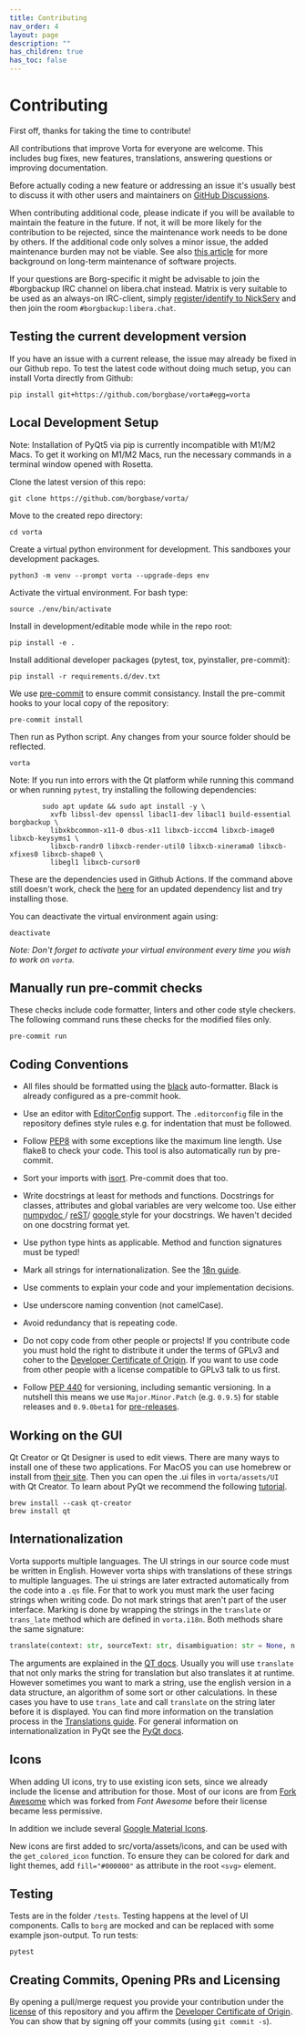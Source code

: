 ```yaml
---
title: Contributing
nav_order: 4
layout: page
description: ""
has_children: true
has_toc: false
---
```


# Contributing

First off, thanks for taking the time to contribute!

All contributions that improve Vorta for everyone are welcome. This includes bug fixes, new features, translations, answering questions or improving documentation.

Before actually coding a new feature or addressing an issue it's usually best to discuss it with other users and maintainers on [GitHub Discussions](https://github.com/borgbase/vorta/discussions).

When contributing additional code, please indicate if you will be available to maintain the feature in the future. If not, it will be more likely for the contribution to be rejected, since the maintenance work needs to be done by others. If the additional code only solves a minor issue, the added maintenance burden may not be viable. See also [this article](https://www.construct.net/en/blogs/ashleys-blog-2/reality-long-term-software-1892) for more background on long-term maintenance of software projects.

If your questions are Borg-specific it might be advisable to join the #borgbackup IRC channel on libera.chat instead. Matrix is very suitable to be used as an always-on IRC-client, simply [register/identify to NickServ](https://libera.chat/guides/faq#can-i-connect-with-matrix) and then join the room `#borgbackup:libera.chat`.

## Testing the current development version

If you have an issue with a current release, the issue may already be fixed in our Github repo. To test the latest code without doing much setup, you can install Vorta directly from Github:

```
pip install git+https://github.com/borgbase/vorta#egg=vorta
```

## Local Development Setup

Note: Installation of PyQt5 via pip is currently incompatible with M1/M2 Macs. To get it working on M1/M2 Macs, run the necessary commands in a terminal window opened with Rosetta.

Clone the latest version of this repo:

```
git clone https://github.com/borgbase/vorta/
```

Move to the created repo directory:

```
cd vorta
```

Create a virtual python environment for development. This sandboxes your development packages.

```
python3 -m venv --prompt vorta --upgrade-deps env
```

Activate the virtual environment. For bash type:

```
source ./env/bin/activate
```

Install in development/editable mode while in the repo root:

```
pip install -e .
```

Install additional developer packages (pytest, tox, pyinstaller, pre-commit):

```
pip install -r requirements.d/dev.txt
```

We use [pre-commit](https://pre-commit.com/) to ensure commit consistancy. Install the pre-commit hooks to your local copy of the repository:

```
pre-commit install
```

Then run as Python script. Any changes from your source folder should be reflected.

```
vorta
```

Note: If you run into errors with the Qt platform while running this command or when running `pytest`, try installing the following dependencies:

```
        sudo apt update && sudo apt install -y \
          xvfb libssl-dev openssl libacl1-dev libacl1 build-essential borgbackup \
          libxkbcommon-x11-0 dbus-x11 libxcb-icccm4 libxcb-image0 libxcb-keysyms1 \
          libxcb-randr0 libxcb-render-util0 libxcb-xinerama0 libxcb-xfixes0 libxcb-shape0 \
          libegl1 libxcb-cursor0
```

These are the dependencies used in Github Actions. If the command above still doesn't work, check the [here](https://github.com/borgbase/vorta/blob/master/.github/workflows/test.yml#L65) for an updated dependency list and try installing those.

You can deactivate the virtual environment again using:

```
deactivate
```

_Note: Don't forget to activate your virtual environment every time you wish to work on `vorta`._


## Manually run pre-commit checks

These checks include code formatter, linters and other code style checkers. The following command runs these checks for the modified files only.

```
pre-commit run
```

## Coding Conventions

- All files should be formatted using the [black](https://github.com/psf/black) auto-formatter. Black is already configured as a pre-commit hook.

- Use an editor with [EditorConfig](https://editorconfig.org/) support. The `.editorconfig` file in the repository defines style rules e.g. for indentation that must be followed.

- Follow [PEP8](https://peps.python.org/pep-0008/) with some exceptions like the maximum line length. Use flake8 to check your code. This tool is also automatically run by pre-commit.

- Sort your imports with [isort](https://pycqa.github.io/isort/). Pre-commit does that too.

- Write docstrings at least for methods and functions. Docstrings for classes, attributes and global variables are very welcome too. Use either [numpydoc ](https://numpydoc.readthedocs.io/en/latest/format.html) / [reST](https://www.sphinx-doc.org/en/master/usage/restructuredtext/index.html)/ [google ](https://github.com/google/styleguide/blob/gh-pages/pyguide.md#38-comments-and-docstrings) style for your docstrings. We haven't decided on one docstring format yet.

- Use python type hints as applicable. Method and function signatures must be typed!

- Mark all strings for internationalization. See the [18n guide](#Internationalization).

- Use comments to explain your code and your implementation decisions.

- Use underscore naming convention (not camelCase).

- Avoid redundancy that is repeating code.

- Do not copy code from other people or projects! If you contribute code you must hold the right to distribute it under the terms of GPLv3 and coher to the [Developer Certificate of Origin](https://developercertificate.org/). If you want to use code from other people with a license compatible to GPLv3 talk to us first.

- Follow [PEP 440](https://peps.python.org/pep-0440/) for versioning, including semantic versioning. In a nutshell this means we use `Major.Minor.Patch` (e.g. `0.9.5`) for stable releases and `0.9.0beta1` for [pre-releases](https://peps.python.org/pep-0440/#pre-release-spelling).


## Working on the GUI

Qt Creator or Qt Designer is used to edit views. There are many ways to install one of these two applications. For MacOS you can use homebrew or install from [their site](https://www.qt.io/download). Then you can open the .ui files in `vorta/assets/UI` with Qt Creator. To learn about PyQt we recommend the following [tutorial](https://www.pythonguis.com/pyqt5-tutorial/).

```
brew install --cask qt-creator
brew install qt
```

## Internationalization

Vorta supports multiple languages. The UI strings in our source code must be written in English. However vorta ships with translations of these strings to multiple languages. The ui strings are later extracted automatically from the code into a `.qs` file. For that to work you must mark the user facing strings when writing code. Do not mark strings that aren't part of the user interface. Marking is done by wrapping the strings in the `translate` or `trans_late` method which are defined in `vorta.i18n`. Both methods share the same signature:

```py
translate(context: str, sourceText: str, disambiguation: str = None, n: int = -1) -> str
```

The arguments are explained in the [QT docs](https://doc.qt.io/qt-6/qcoreapplication.html#translate). Usually you will use `translate` that not only marks the string for translation but also translates it at runtime. However sometimes you want to mark a string, use the english version in a data structure, an algorithm of some sort or other calculations. In these cases you have to use `trans_late` and call `translate` on the string later before it is displayed. You can find more information on the translation process in the [Translations guide](translations). For general information on internationalization in PyQt see the [PyQt docs](https://www.riverbankcomputing.com/static/Docs/PyQt5/i18n.html#differences-between-pyqt5-and-qt).

## Icons

When adding UI icons, try to use existing icon sets, since we already include the license and attribution for those. Most of our icons are from [Fork Awesome](https://forkaweso.me/Fork-Awesome/icons/) which was forked from *Font Awesome* before their license became less permissive.

In addition we include several [Google Material Icons](https://fonts.google.com/icons).

New icons are first added to src/vorta/assets/icons, and can be used with the `get_colored_icon` function. To ensure they can be colored for dark and light themes, add `fill="#000000"` as attribute in the root `<svg>` element.


## Testing

Tests are in the folder `/tests`. Testing happens at the level of UI components. Calls to `borg` are mocked and can be replaced with some example json-output. To run tests:

```
pytest
```

## Creating Commits, Opening PRs and Licensing

By opening a pull/merge request you provide your contribution under the [license](./../../LICENSE.txt) of this repository and you affirm the [Developer Certificate of Origin][dco]. You can show that by signing off your commits (using `git commit -s`).

[dco]: https://developercertificate.org/
